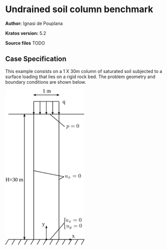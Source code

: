 # Undrained soil column benchmark

**Author:** Ignasi de Pouplana

**Kratos version:** 5.2

**Source files** TODO

## Case Specification

This example consists on a 1 X 30m column of saturated soil subjected to a surface loading that lies on a rigid rock bed. The problem geometry and boundary conditions are shown below.

<!-- ![undrained soil column geometry.](data/soil-column_geometry.png) -->
<img src="data/soil-column_geometry.png" width="250">